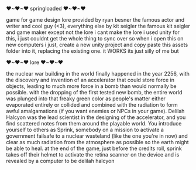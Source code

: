 ❤~❤~❤ springloaded ❤~❤~❤

game for game design
lore provided by ryan besner the famous actor and writer and cool guy (<3), everything else by kit seigler the famous kit seigler and game maker except not the lore i cant make the lore
i used unity for this, i just couldnt get the whole thing to sync over so when i open this on new computers i just, create a new unity project and copy paste this assets folder into it, replacing the existing one. it WORKS its just silly of me but

❤~❤~❤ lore ❤~❤~❤

the nuclear war building in the world finally happened in the year 2256, with the discovery and invention of an accelerator that could store force in objects, leading to much more force in a bomb than would normally be possible. with the dropping of the first tested new bomb, the entire world was plunged into that freaky green color as people's matter either evaporated entirely or collided and combined with the radiation to form awful amalgamations (if you want enemies or NPCs in your game). Delilah Halcyon was the lead scientist in the designing of the accelerator, and you find scattered notes from them around the playable world. You introduce yourself to others as Sprink, somebody on a mission to activate a government failsafe to a nuclear wasteland (like the one you're in now) and clear as much radiation from the atmosphere as possible so the earth might be able to heal. at the end of the game, just before the credits roll, sprink takes off their helmet to activate the retina scanner on the device and is revealed by a computer to be delilah halcyon
